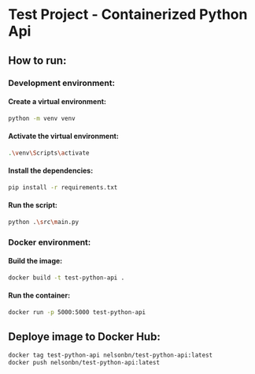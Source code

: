 # Test Project - Containerized Python Api

## How to run:

### Development environment:

#### Create a virtual environment:

```bash
python -m venv venv
```

#### Activate the virtual environment:

```bash
.\venv\Scripts\activate
```

#### Install the dependencies:

```bash
pip install -r requirements.txt
```

#### Run the script:

```bash
python .\src\main.py
```

### Docker environment:

#### Build the image:

```bash
docker build -t test-python-api .
```

#### Run the container:

```bash
docker run -p 5000:5000 test-python-api
```


## Deploye image to Docker Hub:

```bash
docker tag test-python-api nelsonbn/test-python-api:latest
docker push nelsonbn/test-python-api:latest
```
